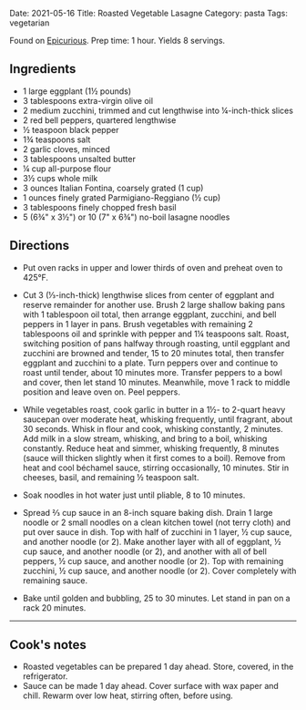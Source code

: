 Date: 2021-05-16
Title: Roasted Vegetable Lasagne
Category: pasta
Tags: vegetarian

[source]: https://www.epicurious.com/recipes/food/views/roasted-vegetable-lasagne-238397

Found on [Epicurious][source]. Prep time: 1 hour. Yields 8 servings.

## Ingredients

- 1 large eggplant (1½ pounds)
- 3 tablespoons extra-virgin olive oil
- 2 medium zucchini, trimmed and cut lengthwise into ¼-inch-thick slices
- 2 red bell peppers, quartered lengthwise
- ½ teaspoon black pepper
- 1¾ teaspoons salt
- 2 garlic cloves, minced
- 3 tablespoons unsalted butter
- ¼ cup all-purpose flour
- 3½ cups whole milk
- 3 ounces Italian Fontina, coarsely grated (1 cup)
- 1 ounces finely grated Parmigiano-Reggiano (½ cup)
- 3 tablespoons finely chopped fresh basil
- 5 (6¾" x 3½") or 10 (7" x 6¾") no-boil lasagne noodles

## Directions

- Put oven racks in upper and lower thirds of oven and preheat oven to 425°F.

- Cut 3 (⅓-inch-thick) lengthwise slices from center of eggplant and reserve
  remainder for another use. Brush 2 large shallow baking pans with 1
  tablespoon oil total, then arrange eggplant, zucchini, and bell peppers in 1
  layer in pans. Brush vegetables with remaining 2 tablespoons oil and sprinkle
  with pepper and 1¼ teaspoons salt. Roast, switching position of pans halfway
  through roasting, until eggplant and zucchini are browned and tender, 15 to
  20 minutes total, then transfer eggplant and zucchini to a plate. Turn
  peppers over and continue to roast until tender, about 10 minutes more.
  Transfer peppers to a bowl and cover, then let stand 10 minutes. Meanwhile,
  move 1 rack to middle position and leave oven on. Peel peppers.

- While vegetables roast, cook garlic in butter in a 1½- to 2-quart heavy
  saucepan over moderate heat, whisking frequently, until fragrant, about 30
  seconds. Whisk in flour and cook, whisking constantly, 2 minutes. Add milk in
  a slow stream, whisking, and bring to a boil, whisking constantly. Reduce
  heat and simmer, whisking frequently, 8 minutes (sauce will thicken slightly
  when it first comes to a boil). Remove from heat and cool béchamel sauce,
  stirring occasionally, 10 minutes. Stir in cheeses, basil, and remaining ½
  teaspoon salt.
  
- Soak noodles in hot water just until pliable, 8 to 10 minutes.

- Spread ⅔ cup sauce in an 8-inch square baking dish. Drain 1 large noodle or
  2 small noodles on a clean kitchen towel (not terry cloth) and put over sauce
  in dish. Top with half of zucchini in 1 layer, ½ cup sauce, and another
  noodle (or 2). Make another layer with all of eggplant, ½ cup sauce, and
  another noodle (or 2), and another with all of bell peppers, ½ cup sauce,
  and another noodle (or 2). Top with remaining zucchini, ½ cup sauce, and
  another noodle (or 2). Cover completely with remaining sauce.
  
- Bake until golden and bubbling, 25 to 30 minutes. Let stand in pan on a rack
  20 minutes.

-----------------------

## Cook's notes

* Roasted vegetables can be prepared 1 day ahead. Store, covered, in the
  refrigerator.
* Sauce can be made 1 day ahead. Cover surface with wax paper and chill. Rewarm
  over low heat, stirring often, before using.

